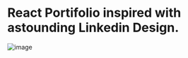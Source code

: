 # React Portifolio inspired with astounding Linkedin Design.
![image](https://github.com/DerikSehn/linkedIn_portifolio/assets/120342920/2b2aeb3e-8bf5-472e-944a-29b05ff5b691)
